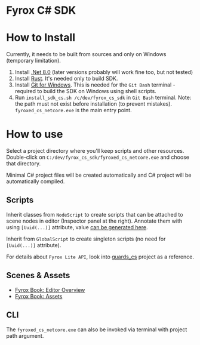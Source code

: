 # Fyrox C# SDK

# How to Install
Currently, it needs to be built from sources and only on Windows (temporary limitation).

1. Install [.Net 8.0](https://dotnet.microsoft.com/en-us/download/dotnet/thank-you/sdk-8.0.410-windows-x64-installer) (later versions probably will work fine too, but not tested)
2. Install [Rust](https://rustup.rs/). It's needed only to build SDK.
3. Install [Git for Windows](https://git-scm.com/downloads). This is needed for the `Git Bash` terminal - required to build the SDK on Windows using shell scripts.
4. Run `install_sdk_cs.sh /c/dev/fyrox_cs_sdk` in `Git Bash` terminal. Note: the path must not exist before installation (to prevent mistakes). `fyroxed_cs_netcore.exe` is the main entry point.

# How to use

Select a project directory where you'll keep scripts and other resources. Double-click on `C:/dev/fyrox_cs_sdk/fyroxed_cs_netcore.exe` and choose that directory. 

Minimal C# project files will be created automatically and C# project will be automatically compiled.

## Scripts
Inherit classes from `NodeScript` to create scripts that can be attached to scene nodes in editor (Inspector panel at the right). Annotate them with using `[Uuid(...)]` attribute, value [can be generated here](https://www.uuidgenerator.net/).

Inherit from `GlobalScript` to create singleton scripts (no need for `[Uuid(...)]` attribute).

For details about `Fyrox Lite API`, look into [guards_cs](showcase/guards_cs) project as a reference.

## Scenes & Assets
* [Fyrox Book: Editor Overview](https://fyrox-book.github.io/beginning/editor_overview.html)
* [Fyrox Book: Assets](https://fyrox-book.github.io/beginning/assets.html)

## CLI
The `fyroxed_cs_netcore.exe` can also be invoked via terminal with project path argument.
